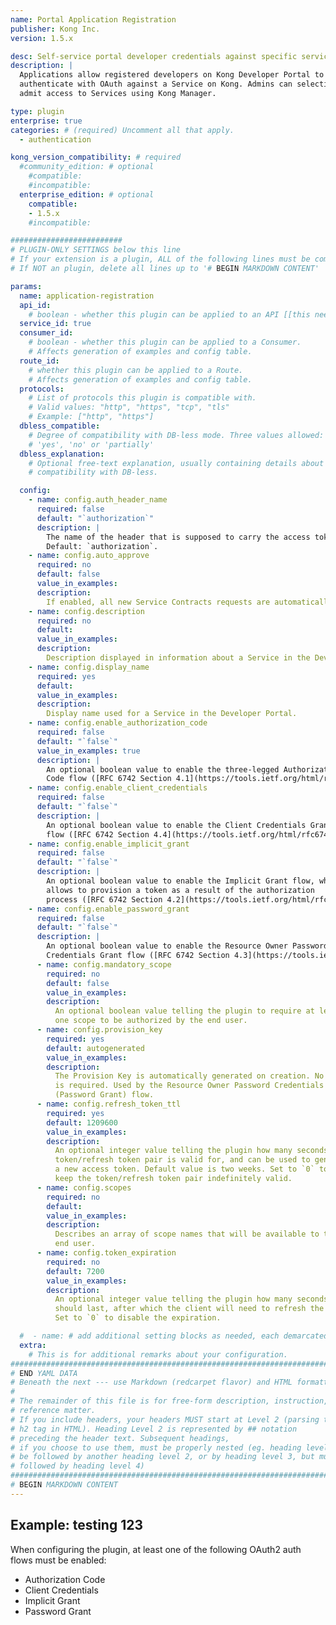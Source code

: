 ```yaml
---
name: Portal Application Registration
publisher: Kong Inc.
version: 1.5.x

desc: Self-service portal developer credentials against specific services.
description: |
  Applications allow registered developers on Kong Developer Portal to
  authenticate with OAuth against a Service on Kong. Admins can selectively
  admit access to Services using Kong Manager.

type: plugin
enterprise: true
categories: # (required) Uncomment all that apply.
  - authentication

kong_version_compatibility: # required
  #community_edition: # optional
    #compatible:
    #incompatible:
  enterprise_edition: # optional
    compatible:
    - 1.5.x
    #incompatible:

#########################
# PLUGIN-ONLY SETTINGS below this line
# If your extension is a plugin, ALL of the following lines must be completed.
# If NOT an plugin, delete all lines up to '# BEGIN MARKDOWN CONTENT'

params:
  name: application-registration
  api_id:
    # boolean - whether this plugin can be applied to an API [[this needs more]]
  service_id: true
  consumer_id:
    # boolean - whether this plugin can be applied to a Consumer.
    # Affects generation of examples and config table.
  route_id:
    # whether this plugin can be applied to a Route.
    # Affects generation of examples and config table.
  protocols:
    # List of protocols this plugin is compatible with.
    # Valid values: "http", "https", "tcp", "tls"
    # Example: ["http", "https"]
  dbless_compatible:
    # Degree of compatibility with DB-less mode. Three values allowed:
    # 'yes', 'no' or 'partially'
  dbless_explanation:
    # Optional free-text explanation, usually containing details about the degree of
    # compatibility with DB-less.

  config:
    - name: config.auth_header_name
      required: false
      default: "`authorization`"
      description: |
        The name of the header that is supposed to carry the access token.
        Default: `authorization`.
    - name: config.auto_approve
      required: no
      default: false
      value_in_examples:
      description:
        If enabled, all new Service Contracts requests are automatically approved. Otherwise, Dev Portal admins must manually approve requests.  
    - name: config.description
      required: no
      default:
      value_in_examples:
      description:
        Description displayed in information about a Service in the Developer Portal.
    - name: config.display_name
      required: yes
      default:
      value_in_examples:
      description:
        Display name used for a Service in the Developer Portal.
    - name: config.enable_authorization_code
      required: false
      default: "`false`"
      value_in_examples: true
      description: |
        An optional boolean value to enable the three-legged Authorization
        Code flow ([RFC 6742 Section 4.1](https://tools.ietf.org/html/rfc6749#section-4.1)).
    - name: config.enable_client_credentials
      required: false
      default: "`false`"
      description: |
        An optional boolean value to enable the Client Credentials Grant
        flow ([RFC 6742 Section 4.4](https://tools.ietf.org/html/rfc6749#section-4.4)).
    - name: config.enable_implicit_grant
      required: false
      default: "`false`"
      description: |
        An optional boolean value to enable the Implicit Grant flow, which
        allows to provision a token as a result of the authorization
        process ([RFC 6742 Section 4.2](https://tools.ietf.org/html/rfc6749#section-4.2)).
    - name: config.enable_password_grant
      required: false
      default: "`false`"
      description: |
        An optional boolean value to enable the Resource Owner Password
        Credentials Grant flow ([RFC 6742 Section 4.3](https://tools.ietf.org/html/rfc6749#section-4.3)).
      - name: config.mandatory_scope
        required: no
        default: false
        value_in_examples:
        description:
          An optional boolean value telling the plugin to require at least
          one scope to be authorized by the end user.
      - name: config.provision_key
        required: yes
        default: autogenerated
        value_in_examples:
        description:
          The Provision Key is automatically generated on creation. No input
          is required. Used by the Resource Owner Password Credentials Grant
          (Password Grant) flow.
      - name: config.refresh_token_ttl
        required: yes
        default: 1209600
        value_in_examples:
        description:
          An optional integer value telling the plugin how many seconds a
          token/refresh token pair is valid for, and can be used to generate
          a new access token. Default value is two weeks. Set to `0` to
          keep the token/refresh token pair indefinitely valid.
      - name: config.scopes
        required: no
        default:
        value_in_examples:
        description:
          Describes an array of scope names that will be available to the
          end user.
      - name: config.token_expiration
        required: no
        default: 7200
        value_in_examples:
        description:
          An optional integer value telling the plugin how many seconds a token
          should last, after which the client will need to refresh the token.
          Set to `0` to disable the expiration.

  #  - name: # add additional setting blocks as needed, each demarcated by -
  extra:
    # This is for additional remarks about your configuration.
###############################################################################
# END YAML DATA
# Beneath the next --- use Markdown (redcarpet flavor) and HTML formatting only.
#
# The remainder of this file is for free-form description, instruction, and
# reference matter.
# If you include headers, your headers MUST start at Level 2 (parsing to
# h2 tag in HTML). Heading Level 2 is represented by ## notation
# preceding the header text. Subsequent headings,
# if you choose to use them, must be properly nested (eg. heading level 2 may
# be followed by another heading level 2, or by heading level 3, but must NOT be
# followed by heading level 4)
###############################################################################
# BEGIN MARKDOWN CONTENT
---
```


## Example: testing 123

When configuring the plugin, at least one of the following OAuth2
auth flows must be enabled:

- Authorization Code
- Client Credentials
- Implicit Grant
- Password Grant
